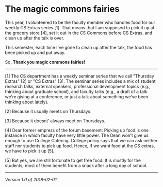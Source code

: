 The magic commons fairies
=========================

This year, I volunteered to be the faculty member who handles food
for our weekly CS Extras series [1].  That means that I am supposed to
pick it up at the grocery store [4], set it out in the CS Commons before 
CS Extras, and clean up after the talk is over.

This semester, each time I've gone to clean up after the talk, the food
has been picked up and put away.

So, **Thank you magic commons fairies!**

---

[1] The CS department has a weekly seminar series that we call "Thursday
Extras" [2] or "CS Extras" [3].  The seminar series includes a mix of
student research talks, external speakers, professional development topics
(e.g., thinking about graduate school), and faculty talks (e.g., a draft of
a talk we're giving at a conference, or just a talk about something we've
been thinking about lately).

[2] Because it usually meets on Thursdays.

[3] Because it doesnt' always meet on Thursdays.

[4] Dear former empress of the forum basement: Picking up food is one
instance in which faculty have very little power.  The Dean won't give
us enough to use College Catering.  College policy says that we can ask
neither staff nor students to pick up food.  Hence, if we want food at
the CS extras, we have to pick it up [5].

[5] But yes, we are still fortunate to get free food.  It is mostly
for the students; most of them benefit from a snack after a long day
of school.

---

*Version 1.0 of 2018-02-01.*
